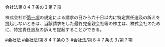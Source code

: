 会社法第８４７条の３第７項

株式会社が[第一項](会社法＿＿＿＿第８４７条の３第１項)の規定による請求の日から六十日以内に特定責任追及の訴えを提起しないときは、当該請求をした最終完全親会社等の株主は、株式会社のために、特定責任追及の訴えを提起することができる。

#会社法
#会社法/第８４７条の３
#会社法/第８４７条の３/第７項

